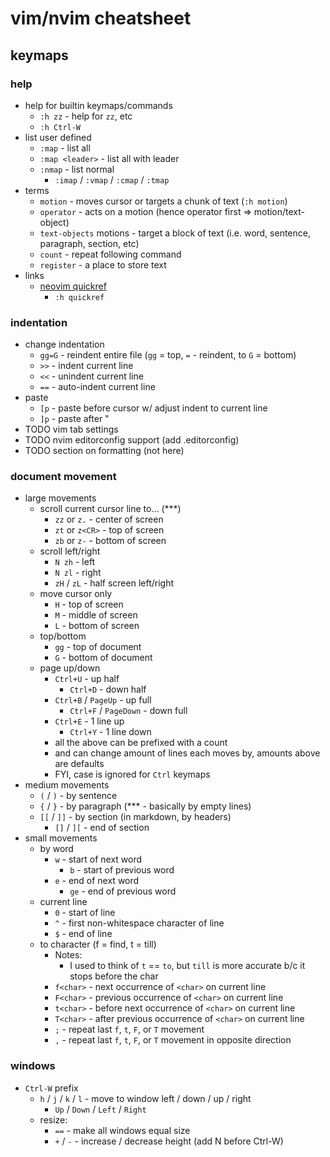 # vim/nvim cheatsheet

## keymaps

### help

- help for builtin keymaps/commands
    - `:h zz` - help for `zz`, etc
    - `:h Ctrl-W`
- list user defined
    - `:map` - list all
    - `:map <leader>` - list all with leader
    - `:nmap` - list normal
        - `:imap` / `:vmap` / `:cmap` / `:tmap`
- terms
    - `motion` - moves cursor or targets a chunk of text (`:h motion`)
    - `operator` - acts on a motion (hence operator first => motion/text-object)
    - `text-objects` motions - target a block of text (i.e. word, sentence, paragraph, section, etc)
    - `count` - repeat following command
    - `register` - a place to store text
- links
    - [neovim quickref](https://neovim.io/doc/user/quickref.html)
        - `:h quickref`

### indentation

- change indentation
    - `gg=G` - reindent entire file (`gg` = top, `=` - reindent, to `G` = bottom)
    - `>>` - indent current line
    - `<<` - unindent current line
    - `==` - auto-indent current line
- paste
    - `[p` - paste before cursor w/ adjust indent to current line
    - `]p` - paste after "
- TODO vim tab settings
- TODO nvim editorconfig support (add .editorconfig)
- TODO section on formatting (not here)

### document movement

- large movements
    - scroll current cursor line to... (***)
        - `zz` or `z.` - center of screen
        - `zt` or `z<CR>` - top of screen
        - `zb` or `z-` - bottom of screen
    - scroll left/right
        - `N zh` - left
        - `N zl` - right
        - `zH` / `zL` - half screen left/right
    - move cursor only
        - `H` -  top of screen
        - `M` -  middle of screen
        - `L` -  bottom of screen
    - top/bottom
        - `gg` -  top of document
        - `G` -  bottom of document
    - page up/down
        - `Ctrl+U` - up half
            - `Ctrl+D` - down half
        - `Ctrl+B` / `PageUp` - up full
            - `Ctrl+F` / `PageDown` - down full
        - `Ctrl+E` - 1 line up
            - `Ctrl+Y` - 1 line down
        - all the above can be prefixed with a count
        - and can change amount of lines each moves by, amounts above are defaults
        - FYI, case is ignored for `Ctrl` keymaps
- medium movements
    - `(` / `)` - by sentence
    - `{` / `}` - by paragraph (*** - basically by empty lines)
    - `[[` / `]]` - by section (in markdown, by headers)
        - `[]` / `][` - end of section
- small movements
    - by word
        - `w` -  start of next word
            - `b` -  start of previous word
        - `e` -  end of next word
            - `ge` -  end of previous word
    - current line
        - `0` -  start of line
        - `^` -  first non-whitespace character of line
        - `$` -  end of line
    - to character (f = find, t = till)
        - Notes:
            - I used to think of `t` == `to`, but `till` is more accurate b/c it stops before the char
        - `f<char>` -  next occurrence of `<char>` on current line
        - `F<char>` -  previous occurrence of `<char>` on current line
        - `t<char>` -  before next occurrence of `<char>` on current line
        - `T<char>` -  after previous occurrence of `<char>` on current line
        - `;` - repeat last `f`, `t`, `F`, or `T` movement
        - `,` - repeat last `f`, `t`, `F`, or `T` movement in opposite direction

### windows

- `Ctrl-W` prefix
    - `h` / `j` / `k` / `l` - move to window left / down / up / right
        - `Up` / `Down` / `Left` / `Right`
    - resize:
        - `==` - make all windows equal size
        - `+` / `-` - increase / decrease height (add N before Ctrl-W)

